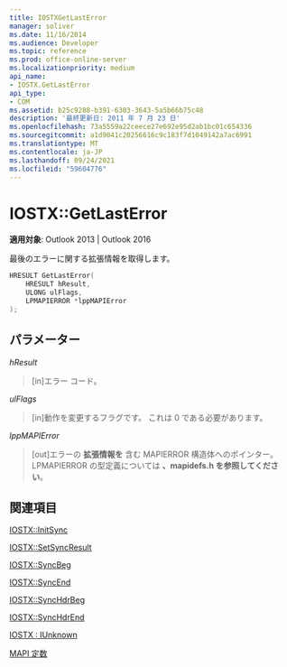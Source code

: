 ```yaml
---
title: IOSTXGetLastError
manager: soliver
ms.date: 11/16/2014
ms.audience: Developer
ms.topic: reference
ms.prod: office-online-server
ms.localizationpriority: medium
api_name:
- IOSTX.GetLastError
api_type:
- COM
ms.assetid: b25c9288-b391-6303-3643-5a5b66b75c48
description: '最終更新日: 2011 年 7 月 23 日'
ms.openlocfilehash: 73a5559a22ceece27e692e95d2ab1bc01c654336
ms.sourcegitcommit: a1d9041c20256616c9c183f7d1049142a7ac6991
ms.translationtype: MT
ms.contentlocale: ja-JP
ms.lasthandoff: 09/24/2021
ms.locfileid: "59604776"
---
```

# <a name="iostxgetlasterror"></a>IOSTX::GetLastError

  
  
**適用対象**: Outlook 2013 | Outlook 2016 
  
最後のエラーに関する拡張情報を取得します。
  
```cpp
HRESULT GetLastError( 
    HRESULT hResult, 
    ULONG ulFlags, 
    LPMAPIERROR *lppMAPIError 
);
```

## <a name="parameters"></a>パラメーター

 _hResult_
  
>  [in]エラー コード。 
    
 _ulFlags_
  
>  [in]動作を変更するフラグです。 これは 0 である必要があります。 
    
 _lppMAPIError_
  
>  [out]エラーの **拡張情報を** 含む MAPIERROR 構造体へのポインター。 LPMAPIERROR の型定義については **、mapidefs.h を参照してください**。 
    
## <a name="see-also"></a>関連項目



[IOSTX::InitSync](iostx-initsync.md)
  
[IOSTX::SetSyncResult](iostx-setsyncresult.md)
  
[IOSTX::SyncBeg](iostx-syncbeg.md)
  
[IOSTX::SyncEnd](iostx-syncend.md)
  
[IOSTX::SyncHdrBeg](iostx-synchdrbeg.md)
  
[IOSTX::SyncHdrEnd](iostx-synchdrend.md)
  
[IOSTX : IUnknown](iostxiunknown.md)


[MAPI 定数](mapi-constants.md)

